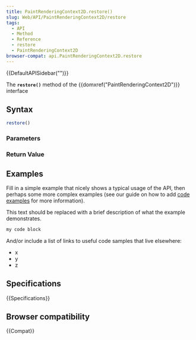 ```yaml
---
title: PaintRenderingContext2D.restore()
slug: Web/API/PaintRenderingContext2D/restore
tags:
  - API
  - Method
  - Reference
  - restore
  - PaintRenderingContext2D
browser-compat: api.PaintRenderingContext2D.restore
---
```

{{DefaultAPISidebar("")}}

The **`restore()`** method of the {{domxref("PaintRenderingContext2D")}} interface 

## Syntax

```js
restore()
```

### Parameters



### Return Value



## Examples

Fill in a simple example that nicely shows a typical usage of the API, then perhaps some more complex examples (see our guide on how to add [code examples](/en-US/docs/MDN/Contribute/Structures/Code_examples) for more information).

This text should be replaced with a brief description of what the example demonstrates.

```js
my code block
```

And/or include a list of links to useful code samples that live elsewhere:

*   x
*   y
*   z

## Specifications

{{Specifications}}

## Browser compatibility

{{Compat}}

